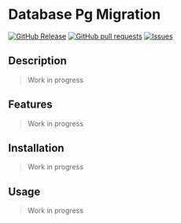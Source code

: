 # Database Pg Migration
[![GitHub Release](https://img.shields.io/github/release/zjayers/database.pg.migration.svg?style=flat)](https://github.com/zjayers/database.pg.migration/releases)
[![GitHub pull requests](https://img.shields.io/github/issues-pr/zjayers/database.pg.migration.svg?style=flat)](https://github.com/zjayers/database.pg.migration/pulls)
[![Issues](https://img.shields.io/github/issues-raw/zjayers/database.pg.migration.svg?maxAge=25000)](https://github.com/zjayers/database.pg.migration/issues)

## Description

> Work in progress

## Features

> Work in progress

## Installation

> Work in progress

## Usage

> Work in progress
